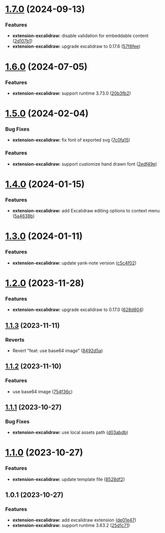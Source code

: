 # [1.7.0](https://github.com/purocean/yank-note-extension/compare/extension-excalidraw-1.6.0...extension-excalidraw-1.7.0) (2024-09-13)


### Features

* **extension-excalidraw:** disable validation for embeddable content ([2d107b1](https://github.com/purocean/yank-note-extension/commit/2d107b11ba5318d84aeb22274860155b9c0d4b2d))
* **extension-excalidraw:** upgrade excalidraw to 0.17.6 ([57f8fee](https://github.com/purocean/yank-note-extension/commit/57f8feecb0f64ced9a6b2061d55125e045a8a82f))



# [1.6.0](https://github.com/purocean/yank-note-extension/compare/extension-excalidraw-1.5.0...extension-excalidraw-1.6.0) (2024-07-05)


### Features

* **extension-excalidraw:** support runtime 3.73.0 ([20b3fb2](https://github.com/purocean/yank-note-extension/commit/20b3fb28233cc41b405468f3354184be312e1bce))



# [1.5.0](https://github.com/purocean/yank-note-extension/compare/extension-excalidraw-1.4.0...extension-excalidraw-1.5.0) (2024-02-04)


### Bug Fixes

* **extension-excalidraw:** fix font of exported svg ([7c0fa15](https://github.com/purocean/yank-note-extension/commit/7c0fa15955d2ed6f43c815cb67ab6b9c22ed8a01))


### Features

* **extension-excalidraw:** support customize hand drawn font ([2edf49e](https://github.com/purocean/yank-note-extension/commit/2edf49e32fe46b8b1097bb9c832fff9e7e17603b))



# [1.4.0](https://github.com/purocean/yank-note-extension/compare/extension-excalidraw-1.3.0...extension-excalidraw-1.4.0) (2024-01-15)


### Features

* **extension-excalidraw:** add Excalidraw editing options to context menu ([5a4638b](https://github.com/purocean/yank-note-extension/commit/5a4638baa035b4299e22e9034d9452417ae4c220))



# [1.3.0](https://github.com/purocean/yank-note-extension/compare/extension-excalidraw-1.2.0...extension-excalidraw-1.3.0) (2024-01-11)


### Features

* **extension-excalidraw:** update yank-note version ([c5c4f02](https://github.com/purocean/yank-note-extension/commit/c5c4f025bef2eb3502523389deb359a4b85ff7e9))



# [1.2.0](https://github.com/purocean/yank-note-extension/compare/extension-excalidraw-1.1.3...extension-excalidraw-1.2.0) (2023-11-28)


### Features

* **extension-excalidraw:** upgrade excalidraw to 0.17.0 ([628d804](https://github.com/purocean/yank-note-extension/commit/628d8048c167fbc4c13443d06136364e9be10c7c))



## [1.1.3](https://github.com/purocean/yank-note-extension/compare/extension-excalidraw-1.1.2...extension-excalidraw-1.1.3) (2023-11-11)


### Reverts

* Revert "feat: use base64 image" ([8492d5a](https://github.com/purocean/yank-note-extension/commit/8492d5a0c1c84991d56b06f9176632f8406d1e26))



## [1.1.2](https://github.com/purocean/yank-note-extension/compare/extension-excalidraw-1.1.1...extension-excalidraw-1.1.2) (2023-11-10)


### Features

* use base64 image ([754f36c](https://github.com/purocean/yank-note-extension/commit/754f36c8da832dadff392c1df9bd79b7921acfe0))



## [1.1.1](https://github.com/purocean/yank-note-extension/compare/extension-excalidraw-1.1.0...extension-excalidraw-1.1.1) (2023-10-27)


### Bug Fixes

* **extension-excalidraw:** use local assets path ([d03abdb](https://github.com/purocean/yank-note-extension/commit/d03abdb89fd64231f4d542a86020158bf015f978))



# [1.1.0](https://github.com/purocean/yank-note-extension/compare/extension-excalidraw-1.0.1...extension-excalidraw-1.1.0) (2023-10-27)


### Features

* **extension-excalidraw:** update template file ([8528df2](https://github.com/purocean/yank-note-extension/commit/8528df20670adbed98da06a217c5832a70829958))



## 1.0.1 (2023-10-27)


### Features

* **extension-excalidraw:** add excalidraw extension ([de01e47](https://github.com/purocean/yank-note-extension/commit/de01e47d48f09608d56eac30d0eb58003a31f202))
* **extension-excalidraw:** support runtime 3.63.2 ([25d1c71](https://github.com/purocean/yank-note-extension/commit/25d1c716a4a174709a30b211304556b049bd661f))



